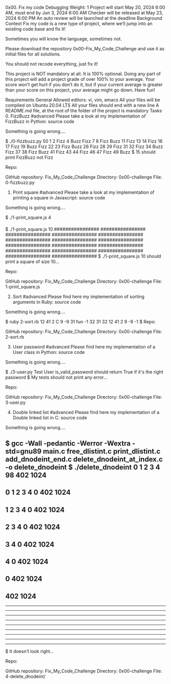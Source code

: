0x00. Fix my code
Debugging
 Weight: 1
 Project will start May 20, 2024 6:00 AM, must end by Jun 3, 2024 6:00 AM
 Checker will be released at May 23, 2024 6:00 PM
 An auto review will be launched at the deadline
Background Context
Fix my code is a new type of project, where we’ll jump into an existing code base and fix it!

Sometimes you will know the language, sometimes not.

Please download the repository 0x00-Fix_My_Code_Challenge and use it as initial files for all solutions.

You should not recode everything, just fix it!

This project is NOT mandatory at all. It is 100% optional. Doing any part of this project will add a project grade of over 100% to your average. Your score won’t get hurt if you don’t do it, but if your current average is greater than your score on this project, your average might go down. Have fun!

Requirements
General
Allowed editors: vi, vim, emacs
All your files will be compiled on Ubuntu 20.04 LTS
All your files should end with a new line
A README.md file, at the root of the folder of the project is mandatory
Tasks
0. FizzBuzz
#advanced
Please take a look at my implementation of FizzBuzz in Python: source code

Something is going wrong….

$ ./0-fizzbuzz.py 50
1 2 Fizz 4 Buzz Fizz 7 8 Fizz Buzz 11 Fizz 13 14 Fizz 16 17 Fizz 19 Buzz Fizz 22 23 Fizz Buzz 26 Fizz 28 29 Fizz 31 32 Fizz 34 Buzz Fizz 37 38 Fizz Buzz 41 Fizz 43 44 Fizz 46 47 Fizz 49 Buzz
$
15 should print FizzBuzz not Fizz

Repo:

GitHub repository: Fix_My_Code_Challenge
Directory: 0x00-challenge
File: 0-fizzbuzz.py
 
1. Print square
#advanced
Please take a look at my implementation of printing a square in Javascript: source code

Something is going wrong….

$ ./1-print_square.js 4
####
####
####
####
$ ./1-print_square.js 10
################
################
################
################
################
################
################
################
################
################
################
################
################
################
################
################
$
./1-print_square.js 10 should print a square of size 10…

Repo:

GitHub repository: Fix_My_Code_Challenge
Directory: 0x00-challenge
File: 1-print_square.js
 
2. Sort
#advanced
Please find here my implementation of sorting arguments in Ruby: source code

Something is going wrong….

$ ruby 2-sort.rb 12 41 2 C 9 -9 31 fun -1 32
31
32
12
41
2
9
-9
-1
$
Repo:

GitHub repository: Fix_My_Code_Challenge
Directory: 0x00-challenge
File: 2-sort.rb
 
3. User password
#advanced
Please find here my implementation of a User class in Python: source code

Something is going wrong….

$ ./3-user.py 
Test User
is_valid_password should return True if it's the right password
$
My tests should not print any error…

Repo:

GitHub repository: Fix_My_Code_Challenge
Directory: 0x00-challenge
File: 3-user.py
 
4. Double linked list
#advanced
Please find here my implementation of a Double linked list in C: source code

Something is going wrong….

$ gcc -Wall -pedantic -Werror -Wextra -std=gnu89 main.c free_dlistint.c print_dlistint.c add_dnodeint_end.c delete_dnodeint_at_index.c -o delete_dnodeint
$ ./delete_dnodeint 
0
1
2
3
4
98
402
1024
-----------------
0
1
2
3
4
0
402
1024
-----------------
1
2
3
4
0
402
1024
-----------------
2
3
4
0
402
1024
-----------------
3
4
0
402
1024
-----------------
4
0
402
1024
-----------------
0
402
1024
-----------------
402
1024
-----------------
-----------------
-----------------
-----------------
-----------------
-----------------
-----------------
-----------------
-----------------
-----------------
$
It doesn’t look right…

Repo:

GitHub repository: Fix_My_Code_Challenge
Directory: 0x00-challenge
File: 4-delete_dnodeint/
